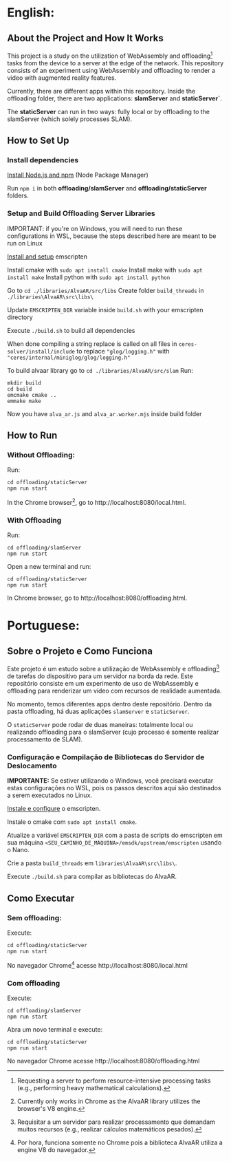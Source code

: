 # English:
## About the Project and How It Works
This project is a study on the utilization of WebAssembly and offloading[^1] tasks from the device to a server at the edge of the network. This repository consists of an experiment using WebAssembly and offloading to render a video with augmented reality features.

Currently, there are different apps within this repository. Inside the offloading folder, there are two applications: **slamServer** and **staticServer`**.

The **staticServer** can run in two ways: fully local or by offloading to the slamServer (which solely processes SLAM).

[^1]: Requesting a server to perform resource-intensive processing tasks (e.g., performing heavy mathematical calculations).

## How to Set Up
### Install dependencies

[Install Node.js and npm](https://docs.npmjs.com/downloading-and-installing-node-js-and-npm) (Node Package Manager)

Run `npm i` in both **offloading/slamServer** and **offloading/staticServer** folders.

### Setup and Build Offloading Server Libraries

IMPORTANT: if you're on Windows, you will need to run these configurations in WSL, because the steps described here are meant to be run on Linux

[Install and setup](https://emscripten.org/docs/getting_started/downloads.html) emscripten

Install cmake with `sudo apt install cmake`
Install make with `sudo apt install make`
Install python with `sudo apt install python`

Go to `cd ./libraries/AlvaAR/src/libs`
Create folder `build_threads` in `./libraries\AlvaAR\src\libs\` 

Update `EMSCRIPTEN_DIR` variable inside `build.sh` with your emscripten directory

Execute `./build.sh` to build all dependencies

When done compiling a string replace is called on all files in `ceres-solver/install/include`
to replace `"glog/logging.h"` with `"ceres/internal/miniglog/glog/logging.h"`

To build alvaar library go to `cd ./libraries/AlvaAR/src/slam`
Run:
```
mkdir build
cd build
emcmake cmake ..
emmake make
```

Now you have `alva_ar.js` and `alva_ar.worker.mjs` inside build folder

## How to Run
### Without Offloading:

Run:
```
cd offloading/staticServer
npm run start
```
In the Chrome browser[^2], go to http://localhost:8080/local.html.

[^2]: Currently only works in Chrome as the AlvaAR library utilizes the browser's V8 engine.

### With Offloading

Run:
```
cd offloading/slamServer
npm run start
```

Open a new terminal and run:
```
cd offloading/staticServer
npm run start
```
In Chrome browser, go to http://localhost:8080/offloading.html.


# Portuguese:
## Sobre o Projeto e Como Funciona
Este projeto é um estudo sobre a utilização de WebAssembly e offloading[^3] de tarefas do dispositivo para um servidor na borda da rede. Este repositório consiste em um experimento de uso de WebAssembly e offloading para renderizar um vídeo com recursos de realidade aumentada.

No momento, temos diferentes apps dentro deste repositório. Dentro da pasta offloading, há duas aplicações `slamServer` e `staticServer`. 

O `staticServer` pode rodar de duas maneiras: totalmente local ou realizando offloading para o slamServer (cujo processo é somente realizar processamento de SLAM).

[^3]: Requisitar a um servidor para realizar processamento que demandam muitos recursos (e.g., realizar cálculos matemáticos pesados).

### Configuração e Compilação de Bibliotecas do Servidor de Deslocamento

**IMPORTANTE:** Se estiver utilizando o Windows, você precisará executar estas configurações no WSL, pois os passos descritos aqui são destinados a serem executados no Linux.

[Instale e configure](https://emscripten.org/docs/getting_started/downloads.html) o emscripten.

Instale o cmake com `sudo apt install cmake`.

Atualize a variável `EMSCRIPTEN_DIR` com a pasta de scripts do emscripten em sua máquina `<SEU_CAMINHO_DE_MÁQUINA>/emsdk/upstream/emscripten` usando o Nano.

Crie a pasta `build_threads` em `libraries\AlvaAR\src\libs\`.

Execute `./build.sh` para compilar as bibliotecas do AlvaAR.

## Como Executar

### Sem offloading:

Execute:
```
cd offloading/staticServer
npm run start
```
No navegador Chrome[^4] acesse http://localhost:8080/local.html

[^4]: Por hora, funciona somente no Chrome pois a biblioteca AlvaAR utiliza a engine V8 do navegador.

### Com offloading
 
Execute:
```
cd offloading/slamServer
npm run start
```
Abra um novo terminal e execute:
```
cd offloading/staticServer
npm run start
```
No navegador Chrome acesse http://localhost:8080/offloading.html
